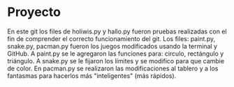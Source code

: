 # Proyecto
En este git los files de holiwis.py y hallo.py fueron pruebas realizadas con el fin de comprender el correcto funcionamiento del git. 
Los files: paint.py, snake.py, pacman.py fueron los juegos modificados usando la terminal y GitHub.
A paint.py se le agregaron las funciones para: circulo, rectángulo y triángulo.
A snake.py se le fijaron los límites y se modifico para que cambie de color.
En pacman.py se realizaron las modificaciones al tablero y a los fantasmas para hacerlos más "inteligentes" (más rápidos).
